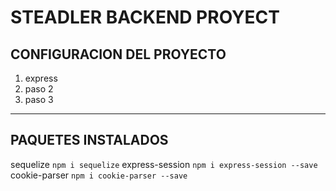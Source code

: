 # STEADLER BACKEND PROYECT

## CONFIGURACION DEL PROYECTO
1. express
2. paso 2
3. paso 3

---

## PAQUETES INSTALADOS


sequelize
    `npm i sequelize`
express-session
    `npm i express-session --save`
cookie-parser
    `npm i cookie-parser --save`



